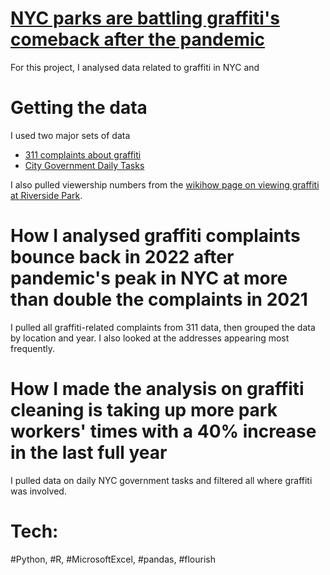 # [NYC parks are battling graffiti's comeback after the pandemic](https://ivynyayieka.github.io/graffiti_nyc/)
For this project, I analysed data related to graffiti in NYC and 

# Getting the data

I used two major sets of data
* [311 complaints about graffiti](https://data.cityofnewyork.us/Social-Services/311-Service-Requests-from-2010-to-Present/erm2-nwe9/data)
* [City Government Daily Tasks](https://data.cityofnewyork.us/City-Government/Daily-Tasks-Park-Cleaning-Records/kwte-dppd/data)

I also pulled viewership numbers from the [wikihow page on viewing graffiti at Riverside Park](https://www.wikihow.com/Get-to-the-Freedom-Tunnel).

# How I analysed graffiti complaints bounce back in 2022 after pandemic's peak in NYC at more than double the complaints in 2021

I pulled all graffiti-related complaints from 311 data, then grouped the data by location and year. I also looked at the addresses appearing most frequently.

# How I made the analysis on graffiti cleaning is taking up more park workers' times with a 40% increase in the last full year

I pulled data on daily NYC government tasks and filtered all where graffiti was involved. 

# Tech:
#Python, #R, #MicrosoftExcel, #pandas, #flourish

